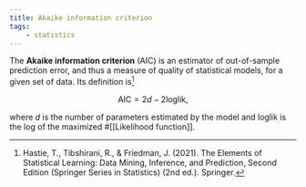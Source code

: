 ```yaml
---
title: Akaike information criterion
tags:
    - statistics
---
```


The **Akaike information criterion** (AIC) is an estimator of out-of-sample prediction error, and thus a measure of quality of statistical models, for a given set of data. Its definition is[^stat-learning]

$$ \text{AIC} = 2d - 2\text{loglik} ,$$

where $d$ is the number of parameters estimated by the model and $\text{loglik}$ is the log of the maximized #[[Likelihood function]].

[^stat-learning]: Hastie, T., Tibshirani, R., & Friedman, J. (2021). The Elements of Statistical Learning: Data Mining, Inference, and Prediction, Second Edition (Springer Series in Statistics) (2nd ed.). Springer.
